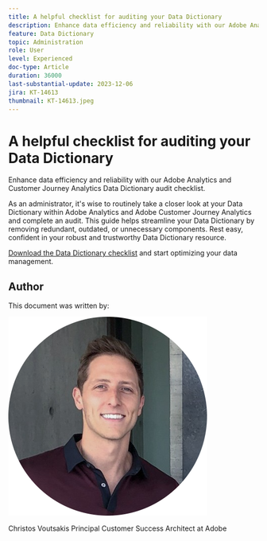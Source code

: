 ```yaml
---
title: A helpful checklist for auditing your Data Dictionary
description: Enhance data efficiency and reliability with our Adobe Analytics and Customer Journey Analytics Data Dictionary audit checklist.
feature: Data Dictionary
topic: Administration
role: User
level: Experienced
doc-type: Article
duration: 36000
last-substantial-update: 2023-12-06
jira: KT-14613
thumbnail: KT-14613.jpeg
---
```


# A helpful checklist for auditing your Data Dictionary

Enhance data efficiency and reliability with our Adobe Analytics and Customer Journey Analytics Data Dictionary audit checklist.

As an administrator, it's wise to routinely take a closer look at your Data Dictionary within Adobe Analytics and Adobe Customer Journey Analytics and complete an audit. This guide helps streamline your Data Dictionary by removing redundant, outdated, or unnecessary components. Rest easy, confident in your robust and trustworthy Data Dictionary resource.

[Download the Data Dictionary checklist](https://www.adobe.com/content/dam/www/us/en/digital-experience/in-product/images/Adobe_Analytics_Data_Dictionary_Checklist.pdf) and start optimizing your data management.

## Author

This document was written by:

![Christos Voutsakis](assets/christos-headshot.png)

Christos Voutsakis
Principal Customer Success Architect at Adobe